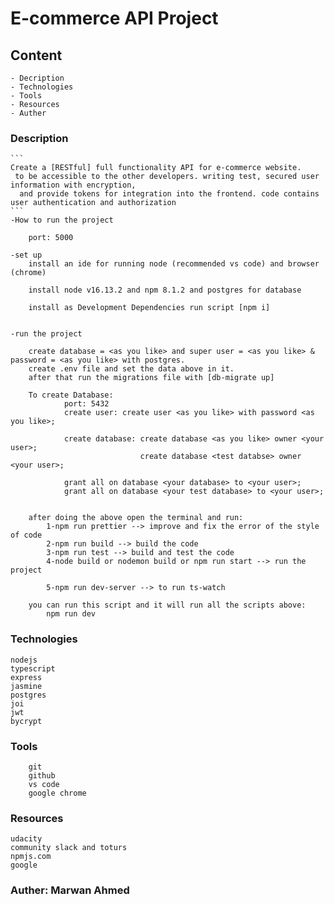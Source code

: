 # E-commerce API Project

## Content 
    - Decription
    - Technologies
    - Tools 
    - Resources 
    - Auther

### Description 

    ```
    Create a [RESTful] full functionality API for e-commerce website.
     to be accessible to the other developers. writing test, secured user information with encryption,
      and provide tokens for integration into the frontend. code contains user authentication and authorization
    ```
    -How to run the project
        
        port: 5000

    -set up
        install an ide for running node (recommended vs code) and browser (chrome)

        install node v16.13.2 and npm 8.1.2 and postgres for database

        install as Development Dependencies run script [npm i]
            

    -run the project

        create database = <as you like> and super user = <as you like> & password = <as you like> with postgres.
        create .env file and set the data above in it.
        after that run the migrations file with [db-migrate up]

        To create Database: 
                port: 5432
                create user: create user <as you like> with password <as you like>;

                create database: create database <as you like> owner <your user>;
                                 create database <test databse> owner <your user>;
                
                grant all on database <your database> to <your user>;
                grant all on database <your test database> to <your user>;


        after doing the above open the terminal and run:
            1-npm run prettier --> improve and fix the error of the style of code
            2-npm run build --> build the code
            3-npm run test --> build and test the code
            4-node build or nodemon build or npm run start --> run the project

            5-npm run dev-server --> to run ts-watch
        
        you can run this script and it will run all the scripts above:
            npm run dev

    
### Technologies 
```
nodejs 
typescript 
express 
jasmine
postgres
joi
jwt
bycrypt
```

### Tools 
```
    git
    github
    vs code 
    google chrome
```
### Resources 
```
udacity 
community slack and toturs 
npmjs.com
google
```

### Auther: Marwan Ahmed